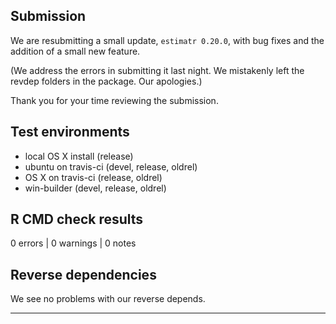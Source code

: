 ## Submission

We are resubmitting a small update, `estimatr 0.20.0`, with bug fixes and the addition of a small new feature.

(We address the errors in submitting it last night. We mistakenly left the revdep folders in the package. Our apologies.)

Thank you for your time reviewing the submission.

## Test environments
* local OS X install (release)
* ubuntu on travis-ci (devel, release, oldrel)
* OS X on travis-ci (release, oldrel)
* win-builder (devel, release, oldrel)

## R CMD check results

0 errors | 0 warnings | 0 notes

## Reverse dependencies

We see no problems with our reverse depends.

---
